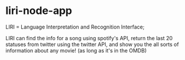 # liri-node-app

LIRI = Language Interpretation and Recognition Interface;

LIRI can find the info for a song using spotify's API, return the last 20 statuses from twitter using the twitter API, and show you the all sorts of information about any movie! (as long as it's in the OMDB)
